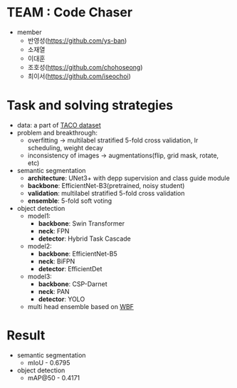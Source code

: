 # TEAM : Code Chaser
- member
  - 반영성(https://github.com/ys-ban)
  - 소재열
  - 이대훈
  - 조호성(https://github.com/chohoseong)
  - 최이서(https://github.com/iseochoi)

# Task and solving strategies
- data: a part of [TACO dataset](http://tacodataset.org/)
- problem and breakthrough:
  - overfitting -> multilabel stratified 5-fold cross validation, lr scheduling, weight decay
  - inconsistency of images -> augmentations(flip, grid mask, rotate, etc)
- semantic segmentation
  - **architecture**: UNet3+ with depp supervision and class guide module
  - **backbone**: EfficientNet-B3(pretrained, noisy student)
  - **validation**: multilabel stratified 5-fold cross validation
  - **ensemble**: 5-fold soft voting
- object detection
  - model1:
    - **backbone**: Swin Transformer
    - **neck**: FPN
    - **detector**: Hybrid Task Cascade
  - model2:
    - **backbone**: EfficientNet-B5
    - **neck**: BiFPN
    - **detector**: EfficientDet
  - model3:
    - **backbone**: CSP-Darnet
    - **neck**: PAN
    - **detector**: YOLO
  - multi head ensemble based on [WBF](https://arxiv.org/abs/1910.13302)

# Result
- semantic segmentation
  - mIoU - 0.6795
- object detection
  - mAP@50 - 0.4171
